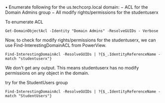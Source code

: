 
• Enumerate following for the us.techcorp.local domain: 
− ACL for the Domain Admins group
− All modify rights/permissions for the studentuserx


To enumerate ACL

```
Get-DomainObjectAcl -Identity "Domain Admins" -ResolveGUIDs - Verbose
```

Now, to check for modify rights/permissions for the studentuserx, we can use Find-InterestingDomainACL from PowerView.

```
Find-InterestingDomainAcl -ResolveGUIDs | ?{$_.IdentityReferenceName -match "studentuserx"}
```

We don't get any output. This means studentuserx has no modify permissions on any object in the domain.

try for the StudentUsers group

```
Find-InterestingDomainAcl -ResolveGUIDs | ?{$_.IdentityReferenceName -match "StudentUsers"}
```

